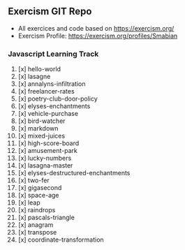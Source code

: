 ## Exercism GIT Repo

* All exercices and code based on https://exercism.org/ 
* Exercism Profile: https://exercism.org/profiles/Smabian 

### Javascript Learning Track

1. [x] hello-world
2. [x] lasagne
3. [x] annalyns-infiltration
4. [x] freelancer-rates
5. [x] poetry-club-door-policy
6. [x] elyses-enchantments
7. [x] vehicle-purchase
8. [x] bird-watcher
9. [x] markdown
10. [x] mixed-juices
11. [x] high-score-board
12. [x] amusement-park
13. [x] lucky-numbers
14. [x] lasagna-master 
15. [x] elyses-destructured-enchantments
16. [x] two-fer
17. [x] gigasecond
18. [x] space-age
19. [x] leap
20. [x] raindrops
21. [x] pascals-triangle
22. [x] anagram
23. [x] transpose
24. [x] coordinate-transformation